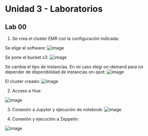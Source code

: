 # Unidad 3 - Laboratorios

## Lab 00

1. Se crea el cluster EMR con la configuración indicada:

Se elige el software:
![image](https://user-images.githubusercontent.com/46629861/170850103-a2bc45db-b99c-4ab0-853f-1b28920039f0.png)

Se pone el bucket s3:
![image](https://user-images.githubusercontent.com/46629861/170850116-57b4601f-232c-4a86-8a92-61196aea87b8.png)

Se cambia el tipo de instancias. En mi caso elegí on-demand para no depender de disponibilidad de instancias on-spot:
![image](https://user-images.githubusercontent.com/46629861/170850140-38136775-7646-4df0-9775-d94502c21c6e.png)

El cluster creado:
![image](https://user-images.githubusercontent.com/46629861/170850177-27e8be9b-af5a-43fb-8ab3-8f5235f08075.png)

2. Acceso a Hue:

![image](https://user-images.githubusercontent.com/46629861/170850323-bcc1d7b7-f9d8-4d93-8396-1ee280210b2b.png)

3. Conexión a Jupyter y ejecución de notebook:
![image](https://user-images.githubusercontent.com/46629861/170850342-8dd7d8a2-774c-4a44-9555-86667c304cad.png)

4. Conexión y ejecución a Zeppelin:

![image](https://user-images.githubusercontent.com/46629861/170850358-25992ef4-1913-424a-b8d2-112f262f12cc.png)
